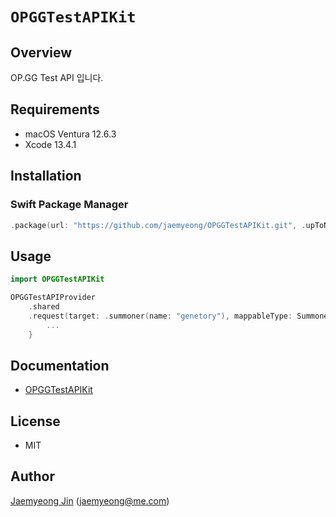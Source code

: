 # ``OPGGTestAPIKit``

## Overview

OP.GG Test API 입니다.

## Requirements

- macOS Ventura 12.6.3
- Xcode 13.4.1

## Installation

### Swift Package Manager

```swift
.package(url: "https://github.com/jaemyeong/OPGGTestAPIKit.git", .upToNextMajor(from: "0.1.6"))
```

## Usage

```swift
import OPGGTestAPIKit

OPGGTestAPIProvider
    .shared
    .request(target: .summoner(name: "genetory"), mappableType: Summoner.self) { result in
        ...
    }
```

## Documentation

- [OPGGTestAPIKit](https://jaemyeong.github.io/OPGGTestAPIKit/docs/documentation/opggtestapikit/)

## License

- MIT

## Author

[Jaemyeong Jin](https://github.com/jaemyeong) ([jaemyeong@me.com](mailto:jaemyeong@me.com))
